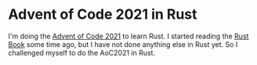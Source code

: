 # Advent of Code 2021 in Rust

I'm doing the [Advent of Code 2021](https://adventofcode.com/2021) to learn Rust. I started reading the [Rust Book](https://doc.rust-lang.org/book/) some time ago, but I have not done anything else in Rust yet. So I challenged myself to do the AoC2021 in Rust.
